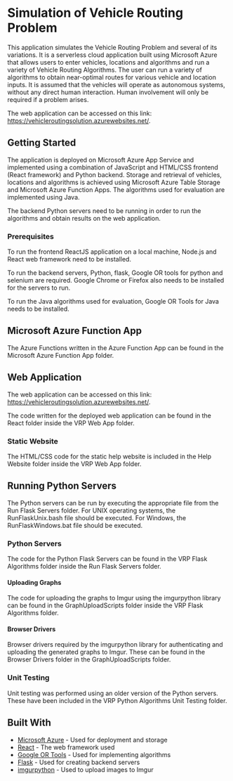 # Simulation of Vehicle Routing Problem

This application simulates the Vehicle Routing Problem and several of its variations.
It is a serverless cloud application built using Microsoft Azure that allows users to enter vehicles, locations and algorithms and run a variety of Vehicle Routing Algorithms. 
The user can run a variety of algorithms to obtain near-optimal routes for various vehicle and location inputs.
It is assumed that the vehicles will operate as autonomous systems, without any direct human interaction. Human involvement will only be required if a problem arises.

The web application can be accessed on this link: https://vehicleroutingsolution.azurewebsites.net/.

## Getting Started

The application is deployed on Microsoft Azure App Service and implemented using a combination of JavaScript and HTML/CSS frontend (React framework) and Python backend. 
Storage and retrieval of vehicles, locations and algorithms is achieved using Microsoft Azure Table Storage and Microsoft Azure Function Apps. 
The algorithms used for evaluation are implemented using Java.

The backend Python servers need to be running in order to run the algorithms and obtain results on the web application.

### Prerequisites

To run the frontend ReactJS application on a local machine, Node.js and React web framework need to be installed.

To run the backend servers, Python, flask, Google OR tools for python and selenium are required. Google Chrome or Firefox also needs to be installed for the servers to run.

To run the Java algorithms used for evaluation, Google OR Tools for Java needs to be installed.

## Microsoft Azure Function App

The Azure Functions written in the Azure Function App can be found in the Microsoft Azure Function App folder.

## Web Application

The web application can be accessed on this link: https://vehicleroutingsolution.azurewebsites.net/.

The code written for the deployed web application can be found in the React folder inside the VRP Web App folder. 

### Static Website

The HTML/CSS code for the static help website is included in the Help Website folder inside the VRP Web App folder. 

## Running Python Servers

The Python servers can be run by executing the appropriate file from the Run Flask Servers folder.
For UNIX operating systems, the RunFlaskUnix.bash file should be executed.
For Windows, the RunFlaskWindows.bat file should be executed.

### Python Servers

The code for the Python Flask Servers can be found in the VRP Flask Algorithms folder inside the Run Flask Servers folder.

#### Uploading Graphs

The code for uploading the graphs to Imgur using the imgurpython library can be found in the GraphUploadScripts folder inside the VRP Flask Algorithms folder.

#### Browser Drivers

Browser drivers required by the imgurpython library for authenticating and uploading the generated graphs to Imgur.
These can be found in the Browser Drivers folder in the GraphUploadScripts folder.

### Unit Testing

Unit testing was performed using an older version of the Python servers. These have been included in the VRP Python Algorithms Unit Testing folder.

## Built With

* [Microsoft Azure](https://azure.microsoft.com/en-gb/) - Used for deployment and storage
* [React](https://reactjs.org/) - The web framework used
* [Google OR Tools](https://developers.google.com/optimization) - Used for implementing algorithms
* [Flask](https://flask.palletsprojects.com/en/1.1.x/) - Used for creating backend servers
* [imgurpython](https://github.com/Imgur/imgurpython) - Used to upload images to Imgur
